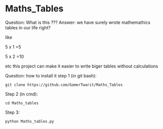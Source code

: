 # Maths_Tables

Question: What is this ???
Answer: we have surely wrote mathemathics tables in our life right?

like 


5 x 1 =5

5 x 2 =10

etc 
this project can make it easier to write biger tables without calculations 

Question: how to install it 
step 1 (in git bash):   

    git clone https://github.com/GamerTwarit/Maths_Tables
    
Step 2 (in cmd):

    cd Maths_tables
    
Step 3:

    python Maths_tables.py
    

